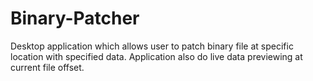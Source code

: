 # Binary-Patcher
Desktop application which allows user to patch binary file at specific location with specified data. Application also do live data previewing at current file offset.
